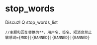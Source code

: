 # stop_words
Discuz! Q stop_words_list

```
//主题和回复替换为**，用户名、签名、短消息禁止
敏感词={MOD}|{BANNED}|{BANNED}|{BANNED}
```
